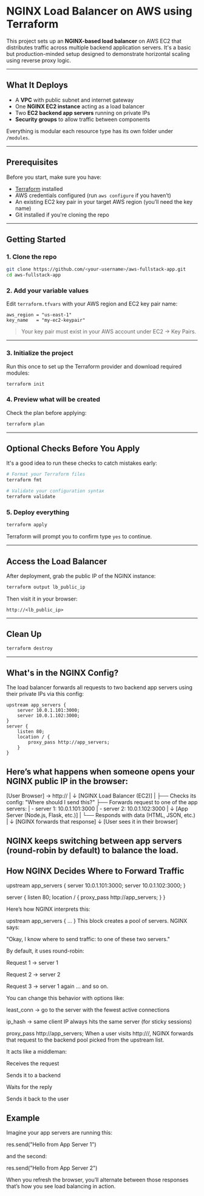 # NGINX Load Balancer on AWS using Terraform

This project sets up an **NGINX-based load balancer** on AWS EC2 that distributes traffic across multiple backend application servers. It's a basic but production-minded setup designed to demonstrate horizontal scaling using reverse proxy logic.

---

## What It Deploys

- A **VPC** with public subnet and internet gateway
- One **NGINX EC2 instance** acting as a load balancer
- Two **EC2 backend app servers** running on private IPs
- **Security groups** to allow traffic between components

Everything is modular each resource type has its own folder under `/modules`.

---

## Prerequisites

Before you start, make sure you have:

- [Terraform](https://developer.hashicorp.com/terraform/downloads) installed
- AWS credentials configured (run `aws configure` if you haven’t)
- An existing EC2 key pair in your target AWS region (you’ll need the key name)
- Git installed if you're cloning the repo

---

## Getting Started

### 1. Clone the repo

```bash
git clone https://github.com/<your-username>/aws-fullstack-app.git
cd aws-fullstack-app
```

### 2. Add your variable values

Edit `terraform.tfvars` with your AWS region and EC2 key pair name:

```hcl
aws_region = "us-east-1"
key_name   = "my-ec2-keypair"
```

> Your key pair must exist in your AWS account under EC2 → Key Pairs.

---

### 3. Initialize the project

Run this once to set up the Terraform provider and download required modules:

```bash
terraform init
```

### 4. Preview what will be created

Check the plan before applying:

```bash
terraform plan
```

---

## Optional Checks Before You Apply

It's a good idea to run these checks to catch mistakes early:

```bash
# Format your Terraform files
terraform fmt 

# Validate your configuration syntax
terraform validate
```

### 5. Deploy everything

```bash
terraform apply
```

Terraform will prompt you to confirm type `yes` to continue.

---

## Access the Load Balancer

After deployment, grab the public IP of the NGINX instance:

```bash
terraform output lb_public_ip
```

Then visit it in your browser:
```
http://<lb_public_ip>
```

---

## Clean Up

```bash
terraform destroy
```

---

## What's in the NGINX Config?

The load balancer forwards all requests to two backend app servers using their private IPs via this config:

```nginx
upstream app_servers {
    server 10.0.1.101:3000;
    server 10.0.1.102:3000;
}
server {
    listen 80;
    location / {
        proxy_pass http://app_servers;
    }
}
```

## Here’s what happens when someone opens your NGINX public IP in the browser:

[User Browser] → http://<nginx-public-ip>
        |
        ↓
[NGINX Load Balancer (EC2)]
    |
    ├── Checks its config: "Where should I send this?"
    ├── Forwards request to one of the app servers:
    |     - server 1: 10.0.1.101:3000
    |     - server 2: 10.0.1.102:3000
    |
    ↓
[App Server (Node.js, Flask, etc.)]
    |
    └── Responds with data (HTML, JSON, etc.)
        |
        ↓
[NGINX forwards that response]
        ↓
[User sees it in their browser]

## NGINX keeps switching between app servers (round-robin by default) to balance the load.

## How NGINX Decides Where to Forward Traffic

upstream app_servers {
    server 10.0.1.101:3000;
    server 10.0.1.102:3000;
}

server {
    listen 80;
    location / {
        proxy_pass http://app_servers;
    }
}

Here’s how NGINX interprets this:

upstream app_servers { ... }
This block creates a pool of servers. NGINX says:

"Okay, I know where to send traffic: to one of these two servers."

By default, it uses round-robin:

Request 1 → server 1

Request 2 → server 2

Request 3 → server 1 again
... and so on.

You can change this behavior with options like:

least_conn → go to the server with the fewest active connections

ip_hash → same client IP always hits the same server (for sticky sessions)

proxy_pass http://app_servers;
When a user visits http://<nginx-ip>/, NGINX forwards that request to the backend pool picked from the upstream list.

It acts like a middleman:

Receives the request

Sends it to a backend

Waits for the reply

Sends it back to the user

## Example

Imagine your app servers are running this:

res.send("Hello from App Server 1")

and the second:

res.send("Hello from App Server 2")

When you refresh the browser, you’ll alternate between those responses that’s how you see load balancing in action.